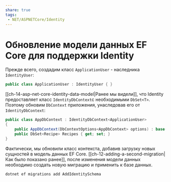 ```yaml
---
share: true
tags:
 - NET/ASPNETCore/Identity
---
```

# Обновление модели данных EF Core для поддержки Identity
Прежде всего, создадим класс `ApplicationUser` - наследника `IdentityUser`:
```csharp
public class ApplicationUser : IdentityUser { }
```
[[ch-14-asp-net-core-identity-data-model|Ранее мы видели]], что Identity предоставляет класс `IdentityDbContext`с необходимыми `DbSet<T>`. Поэтому обновим `DbContext` приложения, унаследовав его от `IdentityDbContext`:
```csharp
public class AppDbContext : IdentityDbContext<ApplicationUser>
{
	public AppDbContext(DbContextOptions<AppDbContext> options) : base(options) {}
	public DbSet<Recipe> Recipes { get; set; }
}
```
Фактически, мы обновили класс контекста, добавив загрузку новых сущностей в модель данных EF Core. [[ch-12-adding-a-second-migration|Как было показано ранее]], после изменения модели данных необходимо создать новую миграцию и применить к базе данных.
```bash
dotnet ef migrations add AddIdentitySchema
```
